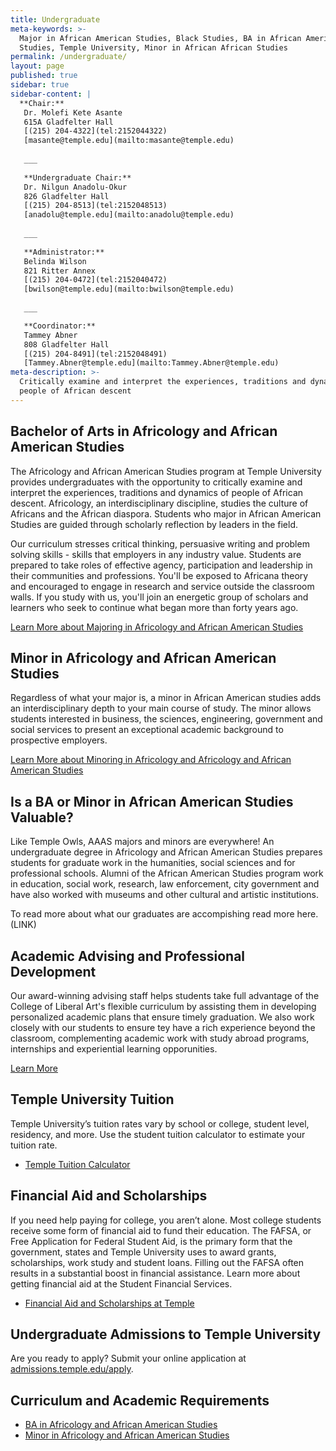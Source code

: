 ```yaml
---
title: Undergraduate
meta-keywords: >-
  Major in African American Studies, Black Studies, BA in African American
  Studies, Temple University, Minor in African African Studies
permalink: /undergraduate/
layout: page
published: true
sidebar: true
sidebar-content: |
  **Chair:**  
   Dr. Molefi Kete Asante  
   615A Gladfelter Hall  
   [(215) 204-4322](tel:2152044322)  
   [masante@temple.edu](mailto:masante@temple.edu)  
   
   ___
   
   **Undergraduate Chair:**  
   Dr. Nilgun Anadolu-Okur  
   826 Gladfelter Hall  
   [(215) 204-8513](tel:2152048513)  
   [anadolu@temple.edu](mailto:anadolu@temple.edu)  
   
   ___
   
   **Administrator:**  
   Belinda Wilson  
   821 Ritter Annex   
   [(215) 204-0472](tel:2152040472)  
   [bwilson@temple.edu](mailto:bwilson@temple.edu)  
   
   ___

   **Coordinator:**  
   Tammey Abner  
   808 Gladfelter Hall    
   [(215) 204-8491](tel:2152048491)   
   [Tammey.Abner@temple.edu](mailto:Tammey.Abner@temple.edu)
meta-description: >-
  Critically examine and interpret the experiences, traditions and dynamics of
  people of African descent
---
```


## Bachelor of Arts in Africology and African American Studies

The Africology and African American Studies program at Temple University provides undergraduates with the opportunity to critically examine and interpret the experiences, traditions and dynamics of people of African descent. Africology, an interdisciplinary discipline, studies the culture of Africans and the African diaspora. Students who major in African American Studies are guided through scholarly reflection by leaders in the field. 

Our curriculum stresses critical thinking, persuasive writing and problem solving skills - skills that employers in any industry value. Students are prepared to take roles of effective agency, participation and leadership in their communities and professions.  You'll be exposed to Africana theory and encouraged to engage in research and service outside the classroom walls. If you study with us, you'll join an energetic group of scholars and learners who seek to continue what began more than forty years ago.

[Learn More about Majoring in Africology and African American Studies](http://bulletin.temple.edu/undergraduate/liberal-arts/africology-african-american-studies/ba-africology-african-american-studies/)

## Minor in Africology and African American Studies

Regardless of what your major is, a minor in African American studies adds an interdisciplinary depth to your main course of study. The minor allows students interested in business, the sciences, engineering, government and social services to present an exceptional academic background to prospective employers.

[Learn More about Minoring in Africology and Africology and African American Studies](http://bulletin.temple.edu/undergraduate/liberal-arts/africology-african-american-studies/minor-africology-african-american-studies/)

## Is a BA or Minor in African American Studies Valuable?

Like Temple Owls, AAAS majors and minors are everywhere! An undergraduate degree in Africology and African American Studies prepares students for graduate work in the humanities, social sciences and for professional schools. Alumni of the African American Studies program work in education, social work, research, law enforcement, city government and have also worked with museums and other cultural and artistic institutions.

To read more about what our graduates are accompishing read more here. (LINK)

## Academic Advising and Professional Development

Our award-winning advising staff helps students take full advantage of the College of Liberal Art's flexible curriculum by assisting them in developing personalized academic plans that ensure timely graduation. We also work closely with our students to ensure tey have a rich experience beyond the classroom, complementing academic work with study abroad programs, internships and experiential learning opporunities. 

[Learn More](https://liberalarts.temple.edu/advising)

## Temple University Tuition

Temple University’s tuition rates vary by school or college, student level, residency, and more. Use the student tuition calculator to estimate your tuition rate.

- [Temple Tuition Calculator](https://bursar.temple.edu/tuition-and-fees/tuition-rates)

## Financial Aid and Scholarships

If you need help paying for college, you aren’t alone. Most college students receive some form of financial aid to fund their education. The FAFSA, or Free Application for Federal Student Aid, is the primary form that the government, states and Temple University uses to award grants, scholarships, work study and student loans. Filling out the FAFSA often results in a substantial boost in financial assistance. Learn more about getting financial aid at the Student Financial Services. 

- [Financial Aid and Scholarships at Temple](https://sfs.temple.edu/financial-aid-types)

## Undergraduate Admissions to Temple University

Are you ready to apply? Submit your online application at [admissions.temple.edu/apply](http://admissions.temple.edu/apply).

## Curriculum and Academic Requirements

- [BA in Africology and African American Studies](http://bulletin.temple.edu/undergraduate/liberal-arts/africology-african-american-studies/ba-africology-african-american-studies/)
- [Minor in Africology and African American Studies](http://bulletin.temple.edu/undergraduate/liberal-arts/africology-african-american-studies/minor-africology-african-american-studies/)

